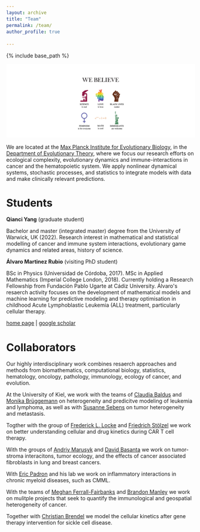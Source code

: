 ```yaml
---
layout: archive
title: "Team"
permalink: /team/
author_profile: true

---
```


{% include base_path %}

![We believe!](/images/WeBelieve_Math.png)

We are located at the <u><a href="https://www.evolbio.mpg.de/2169/en">Max Planck Institute for Evolutionary Biology</a></u>, in the <u><a href="https://www.evolbio.mpg.de/16397/group_evolutionarytheory">Department of Evolutionary Theory</a></u>, where we focus our research efforts on ecological complexity, evolutionary dynamics and immune-interactions in cancer and the hematopoietic system. We apply nonlinear dynamical systems, stochastic processes, and statistics to integrate models with data and make clinically relevant predictions. 

Students
======

**Qianci Yang** (graduate student)

Bachelor and master (integrated master) degree from the University of Warwick, UK (2022). Research interest in mathematical and statistical modelling of cancer and immune system interactions, evolutionary game dynamics and related areas, history of science. 


**Álvaro Martinez Rubio** (visiting PhD student)

BSc in Physics (Universidad de Córdoba, 2017). MSc in Applied Mathematics (Imperial College London, 2018). Currently holding a Research Fellowship from Fundación Pablo Ugarte at Cádiz University. Álvaro's resaerch activity focuses on the development of mathematical models and machine learning for predictive modeling and therapy optimisation in childhood Acute Lymphoblastic Leukemia (ALL) treatment, particularly cellular therapy.

<u><a href="https://molab.es/person/?idpersonal=373">home page</a></u> | <u><a href="https://scholar.google.com/citations?hl=en&user=8KQzLiYAAAAJ">google scholar</a></u>



Collaborators
======

Our highly interdisciplinary work combines resaerch approaches and methods from biomathematics, computational biology, statistics, hematology, oncology, pathology, immunology, ecology of cancer, and evolution. 

At the University of Kiel, we work with the teams of <u><a href="https://www.medizin.uni-kiel.de/en/deans-office/deans/baldus">Claudia Baldus</a></u> and <u><a href="https://www.uksh.de/haematologielabor-kiel/Wir+%C3%BCber+uns/Team/Leitung.html">Monika Brüggemann</a></u> on heterogeneity and predicitve modeling of leukemia and lymphoma, as well as with <u><a href="https://www.iet.uni-kiel.de/en">Susanne Sebens</a></u> on tumor heterogeneity and metastasis.

Togther with the group of <u><a href="https://moffitt.org/providers/frederick-locke/">Frederick L. Locke</a></u> and <u><a href="https://www.uni-kiel.de/de/detailansicht/news/119-portrait-friedrich-stoelzel">Friedrich Stölzel</a></u> we work on better understanding cellular and drug kinetics during CAR T cell therapy. 

With the groups of <u><a href="https://labpages2.moffitt.org/marusyk/lab-members/">Andriy Marusyk</a></u> and <u><a href="https://lab.moffitt.org/cancerevo/">David Basanta</a></u> we work on tumor-stroma interacitons, tumor ecology, and the effects of cancer associated fibroblasts in lung and breast cancers. 

With <u><a href="https://padronlab.moffitt.org/">Eric Padron</a></u> and his lab we work on inflammatory interactions in chronic myeloid diseases, such as CMML.

With the teams of <u><a href="http://meghan.ferrall-fairbanks.com/">Meghan Ferrall-Fairbanks</a></u> and <u><a href="https://moffitt.org/providers/brandon-manley/">Brandon Manley</a></u> we work on mulitple projects that seek to quantify the immunological and geospatial heterogeneity of cancer. 

Together with <u><a href="https://connects.catalyst.harvard.edu/Profiles/display/Person/116215">Christian Brendel</a></u> we model the cellular kinetics after gene therapy intervention for sickle cell disease. 
 













